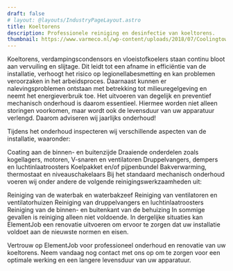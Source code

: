 ```yaml
---
draft: false
# layout: @layouts/IndustryPageLayout.astro
title: Koeltorens
description: Professionele reiniging en desinfectie van koeltorens.
thumbnail: https://www.varmeco.nl/wp-content/uploads/2018/07/Coolingtowers-PME.jpg
---
```




Koeltorens, verdampingscondensors en vloeistofkoelers staan continu bloot aan vervuiling en slijtage. Dit leidt tot een afname in efficiëntie van de installatie, verhoogt het risico op legionellabesmetting en kan problemen veroorzaken in het arbeidsproces. Daarnaast kunnen er nalevingsproblemen ontstaan met betrekking tot milieuregelgeving en neemt het energieverbruik toe. Het uitvoeren van degelijk en preventief mechanisch onderhoud is daarom essentieel. Hiermee worden niet alleen storingen voorkomen, maar wordt ook de levensduur van uw apparatuur verlengd. Daarom adviseren wij jaarlijks onderhoud!

Tijdens het onderhoud inspecteren wij verschillende aspecten van de installatie, waaronder:

Coating aan de binnen- en buitenzijde
Draaiende onderdelen zoals kogellagers, motoren, V-snaren en ventilatoren
Druppelvangers, dempers en luchtinlaatroosters
Koelpakket en/of pijpenbundel
Bakverwarming, thermostaat en niveauschakelaars
Bij het standaard mechanisch onderhoud voeren wij onder andere de volgende reinigingswerkzaamheden uit:

Reiniging van de waterbak en waterbakzeef
Reiniging van ventilatoren en ventilatorhuizen
Reiniging van druppelvangers en luchtinlaatroosters
Reiniging van de binnen- en buitenkant van de behuizing
In sommige gevallen is reiniging alleen niet voldoende. In dergelijke situaties kan ElementJob een renovatie uitvoeren om ervoor te zorgen dat uw installatie voldoet aan de nieuwste normen en eisen.

Vertrouw op ElementJob voor professioneel onderhoud en renovatie van uw koeltorens. Neem vandaag nog contact met ons op om te zorgen voor een optimale werking en een langere levensduur van uw apparatuur.